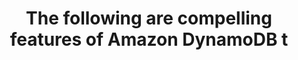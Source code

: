 ---
layout: answer
title: "The following are compelling features of Amazon DynamoDB t"
blurb: "<p>Amazon DynamoDB supports encryption of all data at rest, point-in-time recovery, and zero-impact backup operations.</p>
<p>However, DynamoDB is a NoSQL"
quid: 190
---